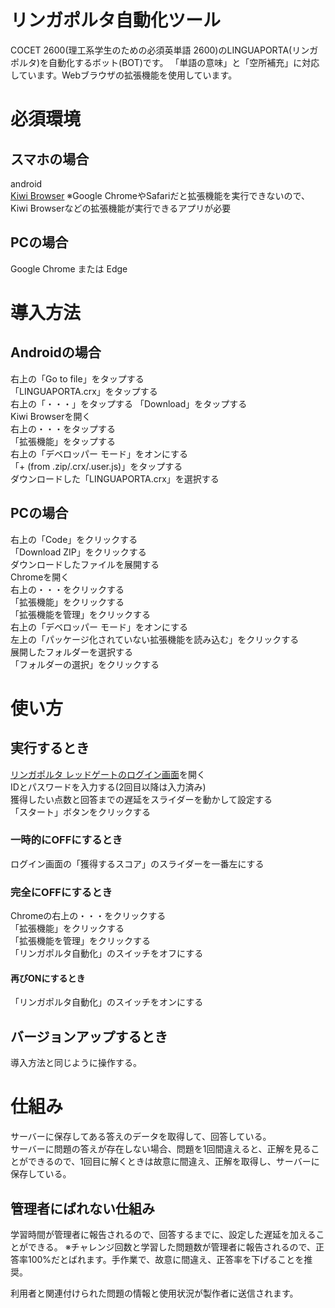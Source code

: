 # リンガポルタ自動化ツール
COCET 2600(理工系学生のための必須英単語 2600)のLINGUAPORTA(リンガポルタ)を自動化するボット(BOT)です。
「単語の意味」と「空所補充」に対応しています。Webブラウザの拡張機能を使用しています。
# 必須環境
## スマホの場合
android  
[Kiwi Browser](https://play.google.com/store/apps/details?id=com.kiwibrowser.browser)
※Google ChromeやSafariだと拡張機能を実行できないので、Kiwi Browserなどの拡張機能が実行できるアプリが必要
## PCの場合  
Google Chrome または Edge
# 導入方法
## Androidの場合
右上の「Go to file」をタップする  
「LINGUAPORTA.crx」をタップする  
右上の「・・・」をタップする
「Download」をタップする  
Kiwi Browserを開く  
右上の・・・をタップする  
「拡張機能」をタップする  
右上の「デベロッパー モード」をオンにする  
「+ (from .zip/.crx/.user.js)」をタップする  
ダウンロードした「LINGUAPORTA.crx」を選択する  
## PCの場合
右上の「Code」をクリックする  
「Download ZIP」をクリックする  
ダウンロードしたファイルを展開する  
Chromeを開く  
右上の・・・をクリックする  
「拡張機能」をクリックする  
「拡張機能を管理」をクリックする  
右上の「デベロッパー モード」をオンにする  
左上の「パッケージ化されていない拡張機能を読み込む」をクリックする  
展開したフォルダーを選択する  
「フォルダーの選択」をクリックする  
# 使い方
## 実行するとき
[リンガポルタ レッドゲートのログイン画面](https://w5.linguaporta.jp/user/seibido/)を開く  
IDとパスワードを入力する(2回目以降は入力済み)  
獲得したい点数と回答までの遅延をスライダーを動かして設定する  
「スタート」ボタンをクリックする
### 一時的にOFFにするとき
ログイン画面の「獲得するスコア」のスライダーを一番左にする
### 完全にOFFにするとき
Chromeの右上の・・・をクリックする  
「拡張機能」をクリックする  
「拡張機能を管理」をクリックする  
「リンガポルタ自動化」のスイッチをオフにする  
#### 再びONにするとき
「リンガポルタ自動化」のスイッチをオンにする
## バージョンアップするとき
導入方法と同じように操作する。
# 仕組み
サーバーに保存してある答えのデータを取得して、回答している。  
サーバーに問題の答えが存在しない場合、問題を1回間違えると、正解を見ることができるので、1回目に解くときは故意に間違え、正解を取得し、サーバーに保存している。
## 管理者にばれない仕組み
学習時間が管理者に報告されるので、回答するまでに、設定した遅延を加えることができる。
※チャレンジ回数と学習した問題数が管理者に報告されるので、正答率100%だとばれます。手作業で、故意に間違え、正答率を下げることを推奨。  

利用者と関連付けられた問題の情報と使用状況が製作者に送信されます。
